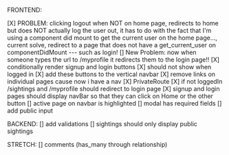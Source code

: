 FRONTEND:

[X] PROBLEM: clicking logout when NOT on home page, redirects to home but does NOT actually log the user out, it has to do with the fact that I'm using a component did mount to get the current user on the home page..., current solve, redirect to a page that does not have a get_current_user on componentDidMount --- such as login!
[] New Problem: now when someone types the url to /myprofile it redirects them to the login page!!
[X] conditionally render signup and login buttons 
  [X] should not show when logged in
  [X] add these buttons to the vertical navbar
[X] remove links on individual pages cause now i have a nav
[X] PrivateRoute
  [X] if not loggedIn /sightings and /myprofile should redirect to login page
[X] signup and login pages should display navBar so that they can click on Home or the other button
[] active page on navbar is highlighted
[] modal has required fields
  [] add public input

  
BACKEND:
[] add validations
[] sightings should only display public sightings

STRETCH:
[] comments (has_many through relationship)